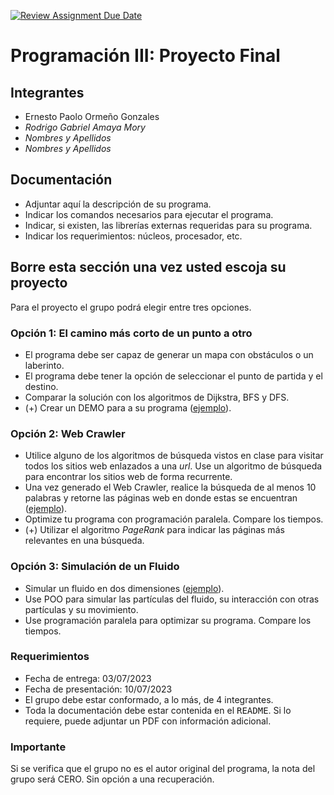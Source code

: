 [![Review Assignment Due Date](https://classroom.github.com/assets/deadline-readme-button-24ddc0f5d75046c5622901739e7c5dd533143b0c8e959d652212380cedb1ea36.svg)](https://classroom.github.com/a/pbpRrxSz)
# Programación III: Proyecto Final

## Integrantes
* Ernesto Paolo Ormeño Gonzales
* *Rodrigo Gabriel Amaya Mory*
* *Nombres y Apellidos*
* *Nombres y Apellidos*

## Documentación
* Adjuntar aquí la descripción de su programa.
* Indicar los comandos necesarios para ejecutar el programa.
* Indicar, si existen, las librerías externas requeridas para su programa.
* Indicar los requerimientos: núcleos, procesador, etc.

## Borre esta sección una vez usted escoja su proyecto

Para el proyecto el grupo podrá elegir entre tres opciones.

### Opción 1: El camino más corto de un punto a otro
* El programa debe ser capaz de generar un mapa con obstáculos o un laberinto.
* El programa debe tener la opción de seleccionar el punto de partida y el destino.
* Comparar la solución con los algoritmos de Dijkstra, BFS y DFS.
* (+) Crear un DEMO para a su programa ([ejemplo](https://www.youtube.com/watch?v=g024lzsknDo)).

### Opción 2: Web Crawler
* Utilice alguno de los algoritmos de búsqueda vistos en clase para visitar todos los sitios web enlazados a una *url*. Use un algoritmo de búsqueda para encontrar los sitios web de forma recurrente.
* Una vez generado el Web Crawler, realice la búsqueda de al menos 10 palabras y retorne las páginas web en donde estas se encuentran ([ejemplo](https://www.youtube.com/watch?v=PB89NCCjYMU)).
* Optimize tu programa con programación paralela. Compare los tiempos.
* (+) Utilizar el algoritmo *PageRank* para indicar las páginas más relevantes en una búsqueda.  

### Opción 3: Simulación de un Fluido
* Simular un fluido en dos dimensiones ([ejemplo](https://www.youtube.com/watch?v=oSXLpElag4E)).
* Use POO para simular las partículas del fluido, su interacción con otras partículas y su movimiento.
* Use programación paralela para optimizar su programa. Compare los tiempos.

### Requerimientos
* Fecha de entrega: 03/07/2023
* Fecha de presentación: 10/07/2023
* El grupo debe estar conformado, a lo más, de 4 integrantes.
* Toda la documentación debe estar contenida en el <tt>README</tt>. Si lo requiere, puede adjuntar un PDF con información adicional.

### Importante
Si se verifica que el grupo no es el autor original del programa, la nota del grupo será CERO. Sin opción a una recuperación.
